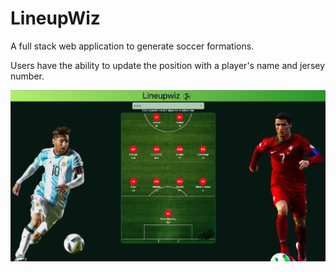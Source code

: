# LineupWiz
A full stack web application to generate soccer formations.

Users have the ability to update the position with a player's name and jersey number.

[![screenshot](./public/images/app.webp)](https://lineupwiz.web.app/)
